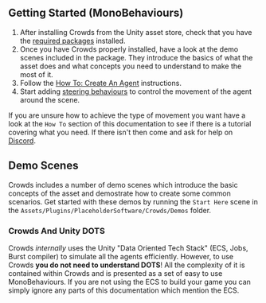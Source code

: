 ## Getting Started (MonoBehaviours)

1. After installing Crowds from the Unity asset store, check that you have the [required packages](../Requirements/) installed.
2. Once you have Crowds properly installed, have a look at the demo scenes included in the package. They introduce the basics of what the asset does and what concepts you need to understand to make the most of it.
3. Follow the [How To: Create An Agent](..HowTo/CreateAnAgent/) instructions.
4. Start adding [steering behaviours](SteeringBehaviours/) to control the movement of the agent around the scene.

If you are unsure how to achieve the type of movement you want have a look at the `How To` section of this documentation to see if there is a tutorial covering what you need. If there isn't then come and ask for help on [Discord](https://placeholder.software/discord).

## Demo Scenes

Crowds includes a number of demo scenes which introduce the basic concepts of the asset and demostrate how to create some common scenarios. Get started with these demos by running the `Start Here` scene in the `Assets/Plugins/PlaceholderSoftware/Crowds/Demos` folder.

### Crowds And Unity DOTS

Crowds _internally_ uses the Unity "Data Oriented Tech Stack" (ECS, Jobs, Burst compiler) to simulate all the agents efficiently. However, to use Crowds **you do not need to understand DOTS**! All the complexity of it is contained within Crowds and is presented as a set of easy to use MonoBehaviours. If you are not using the ECS to build your game you can simply ignore any parts of this documentation which mention the ECS.
